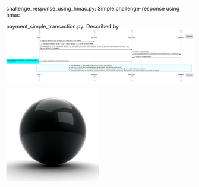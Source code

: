 challenge_response_using_hmac.py: Simple challenge-response using hmac

payment_simple_transaction.py: Described by 
![payment_simple_transaction.py](https://github.com/ursa-mikail/challenge_and_response/blob/main/images/where_challenge_responses_are_used_among_each_entity.png)

[<img src="./images/ball_black.png" width="250"/>](payment_simple_transaction.py)
